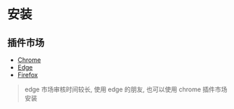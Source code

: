 # 安装

## 插件市场

* [Chrome](https://chromewebstore.google.com/detail/tabtab/bplfdojoimpegfcgepljdbfjdalmcffa?utm_source=tabtab)
* [Edge](https://microsoftedge.microsoft.com/addons/detail/tabtab/lcfijfabamlkcpdpmnioiackaaniabok?utm_source=tabtab)
* [Firefox](https://addons.mozilla.org/en-US/firefox/addon/gettabtab?utm_source=tabtab)

> edge 市场审核时间较长, 使用 edge 的朋友, 也可以使用 chrome 插件市场安装